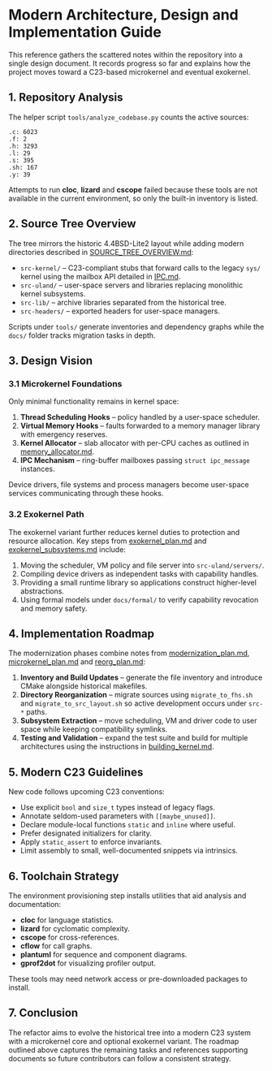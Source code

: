 # Modern Architecture, Design and Implementation Guide

This reference gathers the scattered notes within the repository into a single
design document. It records progress so far and explains how the project moves
toward a C23-based microkernel and eventual exokernel.

## 1. Repository Analysis

The helper script `tools/analyze_codebase.py` counts the active sources:

```
.c: 6023
.f: 2
.h: 3293
.l: 29
.s: 395
.sh: 167
.y: 39
```

Attempts to run **cloc**, **lizard** and **cscope** failed because these tools
are not available in the current environment, so only the built-in inventory is
listed.

## 2. Source Tree Overview

The tree mirrors the historic 4.4BSD-Lite2 layout while adding modern
directories described in [SOURCE_TREE_OVERVIEW.md](../SOURCE_TREE_OVERVIEW.md):

- `src-kernel/` – C23-compliant stubs that forward calls to the legacy
  `sys/` kernel using the mailbox API detailed in [IPC.md](IPC.md).
- `src-uland/` – user-space servers and libraries replacing monolithic
  kernel subsystems.
- `src-lib/` – archive libraries separated from the historical tree.
- `src-headers/` – exported headers for user-space managers.

Scripts under `tools/` generate inventories and dependency graphs while the
`docs/` folder tracks migration tasks in depth.

## 3. Design Vision

### 3.1 Microkernel Foundations

Only minimal functionality remains in kernel space:

1. **Thread Scheduling Hooks** – policy handled by a user-space scheduler.
2. **Virtual Memory Hooks** – faults forwarded to a memory manager
   library with emergency reserves.
3. **Kernel Allocator** – slab allocator with per-CPU caches as outlined in
   [memory_allocator.md](memory_allocator.md).
4. **IPC Mechanism** – ring-buffer mailboxes passing `struct ipc_message`
   instances.

Device drivers, file systems and process managers become user-space services
communicating through these hooks.

### 3.2 Exokernel Path

The exokernel variant further reduces kernel duties to protection and resource
allocation. Key steps from [exokernel_plan.md](exokernel_plan.md) and
[exokernel_subsystems.md](exokernel_subsystems.md) include:

1. Moving the scheduler, VM policy and file server into
   `src-uland/servers/`.
2. Compiling device drivers as independent tasks with capability handles.
3. Providing a small runtime library so applications construct higher-level
   abstractions.
4. Using formal models under `docs/formal/` to verify capability revocation and
   memory safety.

## 4. Implementation Roadmap

The modernization phases combine notes from
[modernization_plan.md](modernization_plan.md),
[microkernel_plan.md](microkernel_plan.md) and
[reorg_plan.md](reorg_plan.md):

1. **Inventory and Build Updates** – generate the file inventory and introduce
   CMake alongside historical makefiles.
2. **Directory Reorganization** – migrate sources using `migrate_to_fhs.sh` and
   `migrate_to_src_layout.sh` so active development occurs under `src-*` paths.
3. **Subsystem Extraction** – move scheduling, VM and driver code to user space
   while keeping compatibility symlinks.
4. **Testing and Validation** – expand the test suite and build for multiple
   architectures using the instructions in [building_kernel.md](building_kernel.md).

## 5. Modern C23 Guidelines

New code follows upcoming C23 conventions:

- Use explicit `bool` and `size_t` types instead of legacy flags.
- Annotate seldom-used parameters with `[[maybe_unused]]`.
- Declare module-local functions `static` and `inline` where useful.
- Prefer designated initializers for clarity.
- Apply `static_assert` to enforce invariants.
- Limit assembly to small, well-documented snippets via intrinsics.

## 6. Toolchain Strategy

The environment provisioning step installs utilities that aid analysis and documentation:

- **cloc** for language statistics.
- **lizard** for cyclomatic complexity.
- **cscope** for cross-references.
- **cflow** for call graphs.
- **plantuml** for sequence and component diagrams.
- **gprof2dot** for visualizing profiler output.

These tools may need network access or pre-downloaded packages to install.

## 7. Conclusion

The refactor aims to evolve the historical tree into a modern C23 system with a
microkernel core and optional exokernel variant. The roadmap outlined above
captures the remaining tasks and references supporting documents so future
contributors can follow a consistent strategy.
